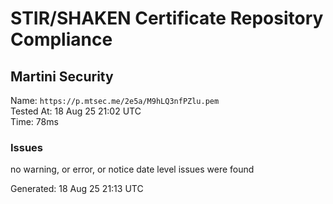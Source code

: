 # STIR/SHAKEN Certificate Repository Compliance

## Martini Security

Name: `https://p.mtsec.me/2e5a/M9hLQ3nfPZlu.pem`\
Tested At: 18 Aug 25 21:02 UTC\
Time: 78ms

### Issues

no warning, or error, or notice date level issues were found

Generated: 18 Aug 25 21:13 UTC